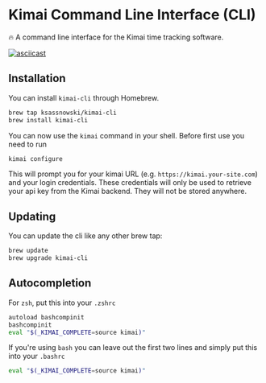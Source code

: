 # Kimai Command Line Interface (CLI)

:fire: A command line interface for the Kimai time tracking software.

[![asciicast](https://asciinema.org/a/1wDzOF9W773vA2YbsTYwC7XCF.png)](https://asciinema.org/a/1wDzOF9W773vA2YbsTYwC7XCF)

## Installation

You can install `kimai-cli` through Homebrew.

```bash
brew tap ksassnowski/kimai-cli
brew install kimai-cli
```

You can now use the `kimai` command in your shell. Before first use you need to run

```bash
kimai configure
```

This will prompt you for your kimai URL (e.g. `https://kimai.your-site.com`) and your login credentials.
These credentials will only be used to retrieve your api key from the Kimai backend. They will not be stored
anywhere.


## Updating

You can update the cli like any other brew tap:

```bash
brew update
brew upgrade kimai-cli
```

## Autocompletion

For `zsh`, put this into your `.zshrc`

```bash
autoload bashcompinit
bashcompinit
eval "$(_KIMAI_COMPLETE=source kimai)"
```

If you're using `bash` you can leave out the first two lines and simply put this into your `.bashrc`

```bash
eval "$(_KIMAI_COMPLETE=source kimai)"
```
